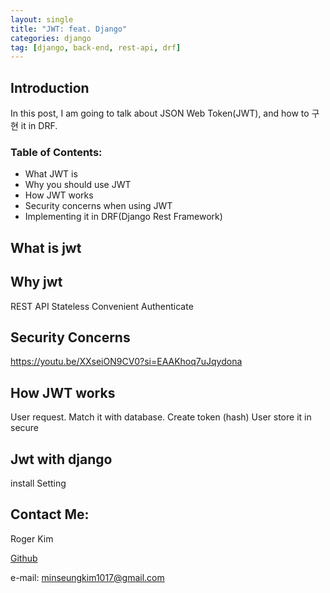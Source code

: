 ```yaml
---
layout: single
title: "JWT: feat. Django"
categories: django
tag: [django, back-end, rest-api, drf]
---
```

## Introduction 
In this post, I am going to talk about JSON Web Token(JWT), and how to 구현 it in DRF.

### Table of Contents:
- What JWT is
- Why you should use JWT
- How JWT works
- Security concerns when using JWT
- Implementing it in DRF(Django Rest Framework)

## What is jwt

## Why jwt
REST API
Stateless
Convenient 
Authenticate

## Security Concerns
https://youtu.be/XXseiON9CV0?si=EAAKhoq7uJqydona

## How JWT works
User request. Match it with database.
Create token (hash)
User store it in secure

## Jwt with django
install
Setting

## Contact Me:
Roger Kim

[Github](https://github.com/RogerKimJazzLover)

e-mail: <minseungkim1017@gmail.com> 